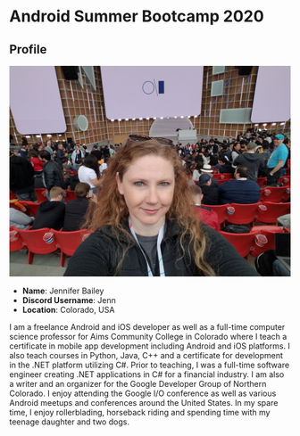 # Android Summer Bootcamp 2020

## Profile

![Jenn's Profile Image](images/profile_photo.jpg)

* **Name**: Jennifer Bailey
* **Discord Username**: Jenn
* **Location**: Colorado, USA

I am a freelance Android and iOS developer as well as a full-time computer science professor for Aims Community College in Colorado where I teach a certificate in mobile app development including Android and iOS platforms. I also teach courses in Python, Java, C++ and a certificate for development in the .NET platform utilizing C#. Prior to teaching, I was a full-time software engineer creating .NET applications in C# for a financial industry. I am also a writer and an organizer for the Google Developer Group of Northern Colorado. I enjoy attending the Google I/O conference as well as various Android meetups and conferences around the United States. In my spare time, I enjoy rollerblading, horseback riding and spending time with my teenage daughter and two dogs.

 
